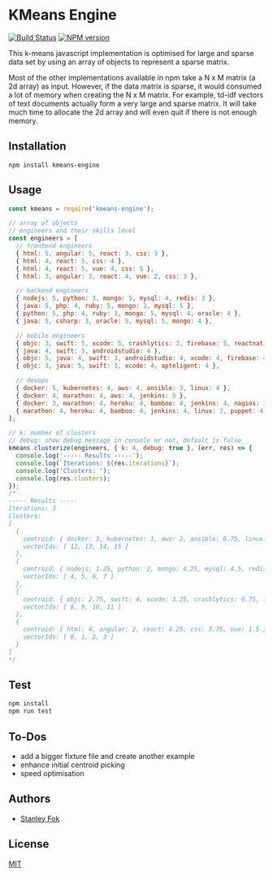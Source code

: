 KMeans Engine
=======

[![Build Status](https://travis-ci.org/NaturalNode/natural.png?branch=master)](https://travis-ci.org/NaturalNode/natural)
[![NPM version](https://img.shields.io/npm/v/kmeans-engine.svg)](https://www.npmjs.com/package/kmeans-engine)

This k-means javascript implementation is optimised for large and sparse data set by using an array of objects to represent a sparse matrix.

Most of the other implementations available in npm take a N x M matrix (a 2d array) as input. However, if the data matrix is sparse, it would consumed a lot of memory when creating the N x M matrix. For example, td-idf vectors of text documents actually form a very large and sparse matrix. It will take much time to allocate the 2d array and will even quit if there is not enough memory.

## Installation

`npm install kmeans-engine`

## Usage

```js
const kmeans = require('kmeans-engine');

// array of objects
// engineers and their skills level
const engineers = [
  // frontend engineers
  { html: 5, angular: 5, react: 3, css: 3 },
  { html: 4, react: 5, css: 4 },
  { html: 4, react: 5, vue: 4, css: 5 },
  { html: 3, angular: 3, react: 4, vue: 2, css: 3 },

  // backend engineers
  { nodejs: 5, python: 3, mongo: 5, mysql: 4, redis: 3 },
  { java: 5, php: 4, ruby: 5, mongo: 3, mysql: 5 },
  { python: 5, php: 4, ruby: 3, mongo: 5, mysql: 4, oracle: 4 },
  { java: 5, csharp: 3, oracle: 5, mysql: 5, mongo: 4 },

  // mobile engineers
  { objc: 3, swift: 5, xcode: 5, crashlytics: 3, firebase: 5, reactnative: 4 },
  { java: 4, swift: 5, androidstudio: 4 },
  { objc: 5, java: 4, swift: 3, androidstudio: 4, xcode: 4, firebase: 4 },
  { objc: 3, java: 5, swift: 3, xcode: 4, apteligent: 4 },

  // devops
  { docker: 5, kubernetes: 4, aws: 4, ansible: 3, linux: 4 },
  { docker: 4, marathon: 4, aws: 4, jenkins: 5 },
  { docker: 3, marathon: 4, heroku: 4, bamboo: 4, jenkins: 4, nagios: 3 },
  { marathon: 4, heroku: 4, bamboo: 4, jenkins: 4, linux: 3, puppet: 4, nagios: 5 }
];

// k: number of clusters
// debug: show debug message in console or not, default is false
kmeans.clusterize(engineers, { k: 4, debug: true }, (err, res) => {
  console.log('----- Results -----');
  console.log(`Iterations: ${res.iterations}`);
  console.log('Clusters: ');
  console.log(res.clusters);
});
/*
----- Results -----
Iterations: 3
Clusters:
[
  {
    centroid: { docker: 3, kubernetes: 1, aws: 2, ansible: 0.75, linux: 1.75, marathon: 3, jenkins: 3.25,heroku: 2, bamboo: 2, nagios: 2, puppet: 1 },
    vectorIds: [ 12, 13, 14, 15 ]
  },
  {
    centroid: { nodejs: 1.25, python: 2, mongo: 4.25, mysql: 4.5, redis: 0.75, java: 2.5, php: 2, ruby: 2, oracle: 2.25, csharp: 0.75 },
    vectorIds: [ 4, 5, 6, 7 ]
  },
  {
    centroid: { objc: 2.75, swift: 4, xcode: 3.25, crashlytics: 0.75, firebase: 2.25, reactnative: 1, java: 3.25, androidstudio: 2, apteligent: 1 },
    vectorIds: [ 8, 9, 10, 11 ]
  },
  {
    centroid: { html: 4, angular: 2, react: 4.25, css: 3.75, vue: 1.5 },
    vectorIds: [ 0, 1, 2, 3 ]
  }
]
*/
```

## Test

```bash
npm install
npm run test
```

## To-Dos
* add a bigger fixture file and create another example
* enhance initial centroid picking
* speed optimisation

## Authors

  - [Stanley Fok](https://github.com/stanleyfok)

## License

  [MIT](./LICENSE)
